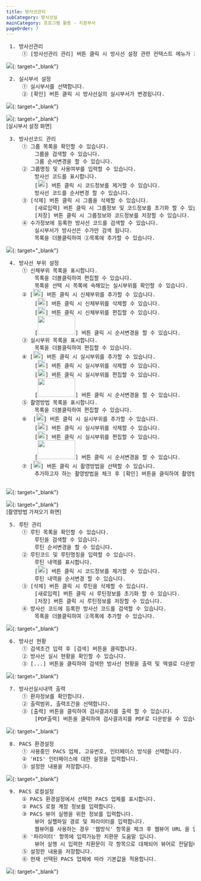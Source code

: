 ```yaml
---
title: 방사선관리
subCategory: 방사선실
mainCategory: 프로그램 활용 - 지원부서
pageOrder: 7
---
```


<pre>
 <t2><bold>1. 방사선관리</bold></t2>
     ① [방사선관리 관리] 버튼 클릭 시 방사선 설정 관련 컨텍스트 메뉴가 표시됩니다.
</pre>

[![](/images/{{page.url}}_1.png)](/images/{{page.url}}_1.png){: target="_blank"}

<pre>
 <t2><bold>2. 실시부서 설정</bold></t2>
     ① 실시부서를 선택합니다.
     ② [확인] 버튼 클릭 시 방사선실의 실시부서가 변경됩니다.
</pre>

[![](/images/{{page.url}}_2_1.png)](/images/{{page.url}}_2_1.png){: target="_blank"}

[![](/images/{{page.url}}_2_2.png)](/images/{{page.url}}_2_2.png){: target="_blank"}
<br>[실시부서 설정 화면]

<pre>
 <t2><bold>3. 방사선코드 관리</bold></t2>
     ① 그룹 목록을 확인할 수 있습니다.
         그룹을 검색할 수 있습니다.
         그룹 순서변경을 할 수 있습니다.
     ② 그룹명칭 및 사용여부를 입력할 수 있습니다.
         방사선 코드를 표시합니다.
         [<img src="/images/{{page.url}}_btn2.png"  width="20" height="20">] 버튼 클릭 시 코드정보를 제거할 수 있습니다.
         방사선 코드를 순서변경 할 수 있습니다.    
     ③ [삭제] 버튼 클릭 시 그룹을 삭제할 수 있습니다.
         [새로입력] 버튼 클릭 시 그룹정보 및 코드정보를 초기화 할 수 있습니다.
         [저장] 버튼 클릭 시 그룹정보와 코드정보를 저장할 수 있습니다.
     ④ 수가정보에 등록한 방사선 코드를 검색할 수 있습니다.   
         실시부서가 방사선은 수가만 검색 됩니다.
         목록을 더블클릭하여 ②목록에 추가할 수 있습니다.
</pre>

[![](/images/{{page.url}}_3.png)](/images/{{page.url}}_3.png){: target="_blank"}

<pre>
 <t2><bold>4. 방사선 부위 설정</bold></t2>
     ① 신체부위 목록을 표시합니다.
         목록을 더블클릭하여 편집할 수 있습니다.
         목록을 선택 시 목록에 속해있는 실시부위를 확인할 수 있습니다. 
     ② [<img src="/images/{{page.url}}_btn1.png"  width="20" height="20">] 버튼 클릭 시 신체부위를 추가할 수 있습니다.
         [<img src="/images/{{page.url}}_btn2.png"  width="20" height="20">] 버튼 클릭 시 신체부위를 삭제할 수 있습니다.
         [<img src="/images/{{page.url}}_btn3.png"  width="20" height="20">] 버튼 클릭 시 신체부위를 편집할 수 있습니다.
         [<img src="/images/{{page.url}}_btn4.png"  width="100" height="50">] 버튼 클릭 시 순서변경을 할 수 있습니다.
     ③ 실시부위 목록을 표시합니다.
         목록을 더블클릭하여 편집할 수 있습니다.
     ④ [<img src="/images/{{page.url}}_btn1.png"  width="20" height="20">] 버튼 클릭 시 실시부위를 추가할 수 있습니다.
         [<img src="/images/{{page.url}}_btn2.png"  width="20" height="20">] 버튼 클릭 시 실시부위를 삭제할 수 있습니다.
         [<img src="/images/{{page.url}}_btn3.png"  width="20" height="20">] 버튼 클릭 시 실시부위를 편집할 수 있습니다.
         [<img src="/images/{{page.url}}_btn4.png"  width="100" height="50">] 버튼 클릭 시 순서변경을 할 수 있습니다.
     ⑤ 촬영방법 목록을 표시합니다.
         목록을 더블클릭하여 편집할 수 있습니다.
     ⑥  [<img src="/images/{{page.url}}_btn1.png"  width="20" height="20">] 버튼 클릭 시 실시부위를 추가할 수 있습니다.
         [<img src="/images/{{page.url}}_btn2.png"  width="20" height="20">] 버튼 클릭 시 실시부위를 삭제할 수 있습니다.
         [<img src="/images/{{page.url}}_btn3.png"  width="20" height="20">] 버튼 클릭 시 실시부위를 편집할 수 있습니다.
         [<img src="/images/{{page.url}}_btn4.png"  width="100" height="50">] 버튼 클릭 시 순서변경을 할 수 있습니다.
     ⑦ [<img src="/images/{{page.url}}_btn5.png"  width="20" height="20">] 버튼 클릭 시 촬영방법을 선택할 수 있습니다.
         추가하고자 하는 촬영방법을 체크 후 [확인] 버튼을 클릭하여 촬영방법을 추가할 수 있습니다.
      
</pre>

[![](/images/{{page.url}}_4_1.png)](/images/{{page.url}}_4.png){: target="_blank"}

[![](/images/{{page.url}}_4_2.png)](/images/{{page.url}}_4.png){: target="_blank"}
<br>[촬영방법 가져오기 화면]

<pre>
 <t2><bold>5. 루틴 관리</bold></t2>
     ① 루틴 목록을 확인할 수 있습니다.
         루틴을 검색할 수 있습니다.
         루틴 순서변경을 할 수 있습니다.
     ② 루틴코드 및 루틴명칭을 입력할 수 있습니다.
         루틴 내역를 표시합니다.
         [<img src="/images/{{page.url}}_btn2.png"  width="20" height="20">] 버튼 클릭 시 코드정보를 제거할 수 있습니다.
         루틴 내역을 순서변경 할 수 있습니다.    
     ③ [삭제] 버튼 클릭 시 루틴을 삭제할 수 있습니다.
         [새로입력] 버튼 클릭 시 루틴정보를 초기화 할 수 있습니다.
         [저장] 버튼 클릭 시 루틴정보를 저장할 수 있습니다.
     ④ 방사선 코드에 등록한 방사선 코드를 검색할 수 있습니다.   
         목록을 더블클릭하여 ②목록에 추가할 수 있습니다.
</pre>

[![](/images/{{page.url}}_5.png)](/images/{{page.url}}_5.png){: target="_blank"}

<pre>
 <t2><bold>6. 방사선 현황</bold></t2>
     ① 검색조건 입력 후 [검색] 버튼을 클릭합니다.
     ② 방사선 실시 현황을 확인할 수 있습니다.
     ③ [...] 버튼을 클릭하여 검색한 방사선 현황을 출력 및 엑셀로 다운받을 수 있습니다.
</pre>

[![](/images/{{page.url}}_6.png)](/images/{{page.url}}_6.png){: target="_blank"}

<pre>
 <t2><bold>7. 방사선실시내역 출력</bold></t2>
     ① 환자정보를 확인합니다.
     ② 출력범위, 출력조건을 선택합니다.
     ③ [출력] 버튼을 클릭하여 검사결과지를 출력 할 수 있습니다.
         [PDF출력] 버튼을 클릭하여 검사결과지를 PDF로 다운받을 수 있습니다.
</pre>

[![](/images/{{page.url}}_7.png)](/images/{{page.url}}_7.png){: target="_blank"}

<pre>
 <t2><bold>8. PACS 환경설정</bold></t2>
     ① 사용중인 PACS 업체, 고유번호, 인터페이스 방식을 선택합니다.
     ② 'HIS' 인터페이스에 대한 설정을 입력합니다.
     ③ 설정한 내용을 저장합니다.
</pre>

[![](/images/{{page.url}}_8.png)](/images/{{page.url}}_8.png){: target="_blank"}

<pre>
 <t2><bold>9. PACS 로컬설정</bold></t2>
     ① PACS 환경설정에서 선택한 PACS 업체를 표시합니다.
     ② PACS 로컬 계정 정보를 입력합니다.
     ③ PACS 뷰어 실행을 위한 정보를 입력합니다.
         뷰어 실핼파일 경로 및 파라미터를 입력합니다.
         웹뷰어를 사용하는 경우 '웹방식' 항목을 체크 후 웹뷰어 URL 을 입력합니다.
     ④ '파라미터' 항목에 입력가능한 치환문 도움말 입니다.
         뷰어 실행 시 입력한 치환문이 각 항목으로 대체되어 뷰어로 전달됩니다.
     ⑤ 설정한 내용을 저장합니다.
     ⑥ 현재 선택된 PACS 업체에 따라 기본값을 적용합니다.
</pre>

[![](/images/{{page.url}}_9.png)](/images/{{page.url}}_9.png){: target="_blank"}